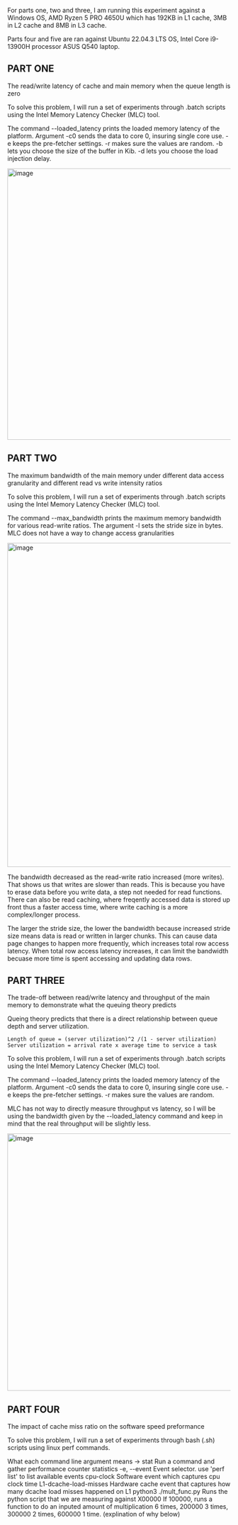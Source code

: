 For parts one, two and three, I am running this experiment against a Windows OS, AMD Ryzen 5 PRO 4650U which has 192KB in L1 cache, 3MB in L2 cache and 8MB in L3 cache.

Parts four and five are ran against Ubuntu 22.04.3 LTS OS, Intel Core i9-13900H processor ASUS Q540 laptop.

## PART ONE


The read/write latency of cache and main memory when the queue length is zero


To solve this problem, I will run a set of experiments through .batch scripts using the Intel Memory Latency Checker (MLC) tool.


The command --loaded_latency prints the loaded memory latency of the platform. Argument -c0 sends the data to core 0, insuring single core use. -e keeps the pre-fetcher settings. -r makes sure the values are random. -b lets you choose the size of the buffer in Kib. -d lets you choose the load injection delay.

<img width="613" alt="image" src="https://github.com/rienajahnke1/ECSE4320_Adv_CompSys/assets/57211117/f7cc5768-89d1-4af4-ba09-2179ca9cb87c">

## PART TWO


The maximum bandwidth of the main memory under different data access granularity and different read vs write intensity ratios


To solve this problem, I will run a set of experiments through .batch scripts using the Intel Memory Latency Checker (MLC) tool.


The command --max_bandwidth prints the maximum memory bandwidth for various read-write ratios. The argument -l sets the stride size in bytes. MLC does not have a way to change access granularities

<img width="732" alt="image" src="https://github.com/rienajahnke1/ECSE4320_Adv_CompSys/assets/57211117/de9770a2-b382-46ea-abdd-5ebce383c083">


The bandwidth decreased as the read-write ratio increased (more writes). That shows us that writes are slower than reads. This is because you have to erase data before you write data, a step not needed for read functions. There can also be read caching, where freqently accessed data is stored up front thus a faster access time, where write caching is a more complex/longer process.


The larger the stride size, the lower the bandwidth because increased stride size means data is read or written in larger chunks. This can cause data page changes to happen more frequently, which increases total row access latency. When total row access latency increases, it can limit the bandwidth becuase more time is spent accessing and updating data rows.


## PART THREE


The trade-off between read/write latency and throughput of the main memory to demonstrate what the queuing theory predicts


Queing theory predicts that there is a direct relationship between queue depth and server utilization. 


    Length of queue = (server utilization)^2 /(1 - server utilization)
    Server utilization = arrival rate x average time to service a task


To solve this problem, I will run a set of experiments through .batch scripts using the Intel Memory Latency Checker (MLC) tool.


The command --loaded_latency prints the loaded memory latency of the platform. Argument -c0 sends the data to core 0, insuring single core use. -e keeps the pre-fetcher settings. -r makes sure the values are random.


MLC has not way to directly measure throughput vs latency, so I will be using the bandwidth given by the --loaded_latency command and keep in mind that the real throughput will be slightly less.

<img width="581" alt="image" src="https://github.com/rienajahnke1/ECSE4320_Adv_CompSys/assets/57211117/db1c70bc-ee39-4329-9314-53f77d1d2b7c">


## PART FOUR


The impact of cache miss ratio on the software speed preformance


To solve this problem, I will run a set of experiments through bash (.sh) scripts using linux perf commands.


What each command line argument means ->
    stat                          Run a command and gather performance counter statistics
    -e, --event <event>           Event selector. use 'perf list' to list available events
    cpu-clock                     Software event which captures cpu clock time
    L1-dcache-load-misses         Hardware cache event that captures how many dcache load misses happened on L1
    python3 ./mult_func.py        Runs the python script that we are measuring against
    X00000                        If 100000, runs a function to do an inputed amount of multiplication 6 times, 200000 3                                         times, 300000 2 times, 600000 1 time. (explination of why below)


    


